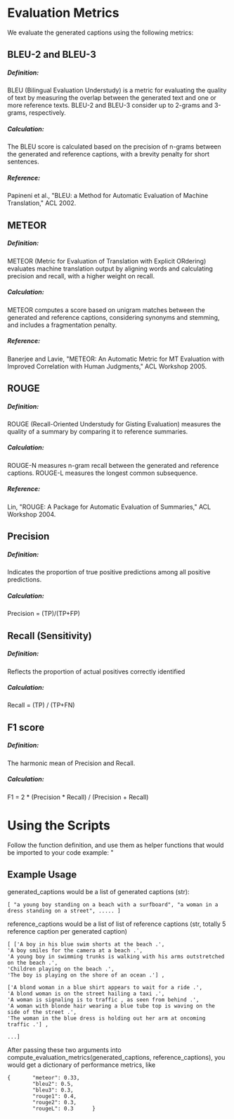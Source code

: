 # Evaluation Metrics
We evaluate the generated captions using the following metrics:

## BLEU-2 and BLEU-3
##### Definition: 
BLEU (Bilingual Evaluation Understudy) is a metric for evaluating the quality of text by measuring the overlap between the generated text and one or more reference texts. BLEU-2 and BLEU-3 consider up to 2-grams and 3-grams, respectively.
##### Calculation: 
The BLEU score is calculated based on the precision of n-grams between the generated and reference captions, with a brevity penalty for short sentences.
##### Reference: 
Papineni et al., "BLEU: a Method for Automatic Evaluation of Machine Translation," ACL 2002.

## METEOR
##### Definition: 
METEOR (Metric for Evaluation of Translation with Explicit ORdering) evaluates machine translation output by aligning words and calculating precision and recall, with a higher weight on recall.
##### Calculation: 
METEOR computes a score based on unigram matches between the generated and reference captions, considering synonyms and stemming, and includes a fragmentation penalty.
##### Reference: 
Banerjee and Lavie, "METEOR: An Automatic Metric for MT Evaluation with Improved Correlation with Human Judgments," ACL Workshop 2005.

## ROUGE
##### Definition: 
ROUGE (Recall-Oriented Understudy for Gisting Evaluation) measures the quality of a summary by comparing it to reference summaries.
##### Calculation: 
ROUGE-N measures n-gram recall between the generated and reference captions. ROUGE-L measures the longest common subsequence.
##### Reference: 
Lin, "ROUGE: A Package for Automatic Evaluation of Summaries," ACL Workshop 2004.

## Precision
##### Definition: 
Indicates the proportion of true positive predictions among all positive predictions.
##### Calculation: 
Precision = (TP)/(TP+FP)

## Recall (Sensitivity)
##### Definition: 
 Reflects the proportion of actual positives correctly identified
##### Calculation: 
Recall = (TP) / (TP+FN)

## F1 score
##### Definition: 
The harmonic mean of Precision and Recall.
##### Calculation: 
F1 = 2 * (Precision * Recall) / (Precision + Recall)

# Using the Scripts
Follow the function definition, and use them as helper functions that would be imported to your code
example: "

## Example Usage 
generated_captions would be a list of generated captions (str):
```
[ "a young boy standing on a beach with a surfboard", "a woman in a dress standing on a street", ..... ]
```

reference_captions would be a list of list of reference captions (str, totally 5 reference caption per generated caption)
```
[ ['A boy in his blue swim shorts at the beach .',
'A boy smiles for the camera at a beach .',
'A young boy in swimming trunks is walking with his arms outstretched on the beach .',
'Children playing on the beach .',
'The boy is playing on the shore of an ocean .'] ,

['A blond woman in a blue shirt appears to wait for a ride .', 
'A blond woman is on the street hailing a taxi .',
'A woman is signaling is to traffic , as seen from behind .',
'A woman with blonde hair wearing a blue tube top is waving on the side of the street .', 
'The woman in the blue dress is holding out her arm at oncoming traffic .'] ,

...]
```

After passing these two arguments into compute_evaluation_metrics(generated_captions, reference_captions), you would get a dictionary of performance metrics, like
```
{       "meteor": 0.33,
        "bleu2": 0.5,
        "bleu3": 0.3,
        "rouge1": 0.4,
        "rouge2": 0.3,
        "rougeL": 0.3      }
```




